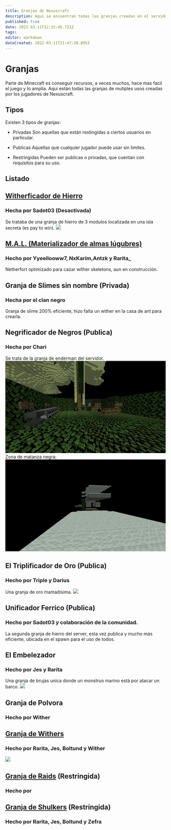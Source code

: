 ```yaml
---
title: Granjas de Nexuscraft
description: Aqui se encuentran todas las granjas creadas en el servidor.
published: true
date: 2022-03-11T22:32:45.731Z
tags: 
editor: markdown
dateCreated: 2022-03-11T21:47:20.895Z
---
```


# Granjas

Parte de Minecraft es conseguir recursos, a veces muchos, hace mas facil el juego y lo amplia.
Aqui están todas las granjas de mutiples usos creadas por los jugadores de Nexuscraft.

## Tipos
Existen 3 tipos de granjas:
- Privadas
Son aquellas que están restingidas a ciertos usuarios en particular.

- Publicas
Aquellas que cualquier jugador puede usar sin limites.

- Restringidas
Pueden ser publicas o privadas, que cuentan con requisitos para su uso.

## Listado

## [**Witherficador de Hierro**](/Comunidad/granjas/witherhierro)
### Hecha por Sadot03 (Desactivada)
Se trataba de una granja de hierro de 3 modulos localizada en una isla secreta (es pay to win).
![](https://cdn.discordapp.com/attachments/556529167529803776/624750257669931039/2019-09-14_22.png)

## [**M.A.L. (Materializador de almas lúgubres)**](/Comunidad/granjas/mal)
### Hecho por Yyeellooww7, NxKarim,Antzk y Rarita_
Netherfort optimizado para cazar wither skeletons, aun en construcción.

## Granja de Slimes sin nombre (Privada)
### Hecha por el clan negro
Granja de slime 200% eficiente, hizo falta un wither en la casa de ant para crearla.

## Negrificador de Negros (Publica)
### Hecha por Chari
Se trata de la granja de enderman del servidor.
![negrificador2.png](/img/negrificador2.png)
Zona de matanza negra:
![negrificador1.png](/img/negrificador1.png)

## El Triplificador de Oro (Publica)
### Hecho por Triple y Darius
Una granja de oro mamadisima.
![](https://cdn.discordapp.com/attachments/498247945926475795/874446392033161256/unknown.png)

## **Unificador Ferrico** (Publica)
### Hecho por Sadot03 y colaboración de la comunidad.
La segunda granja de hierro del server, esta vez publica y mucho más eficiente, ubicada en el spawn para el uso de todos.

## **El Embelezador**
### Hecho por Jes y Rarita
Una granja de brujas unica donde un monstruo marino está por atacar un barco.
![](https://cdn.discordapp.com/attachments/498247945926475795/874451819567415366/unknown.png)

## Granja de Polvora 
### Hecho por Wither

## [**Granja de Withers**](/Comunidad/granjas/gwithers)
### Hecho por Rarita, Jes, Boltund y Wither
![](https://cdn.discordapp.com/attachments/498247945926475795/874446381069266994/unknown.png)

## [**Granja de Raids**](/Comunidad/granjas/graids) (Restringida)
### Hecho por

## [**Granja de Shulkers**](/Comunidad/granjas/gshulkers) (Restringida)
### Hecho por Rarita, Jes, Boltund y Zefra
